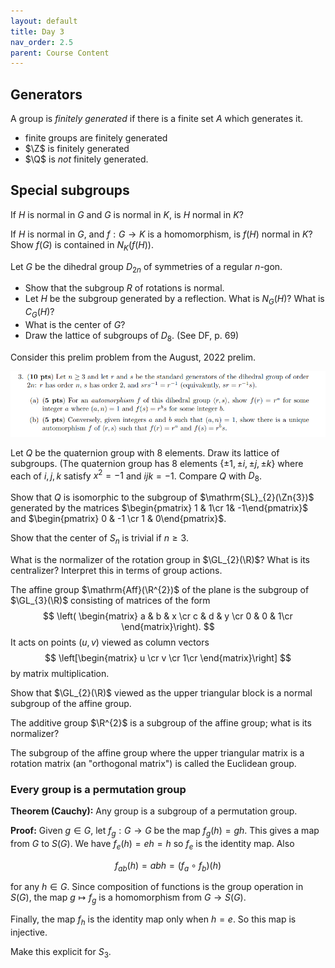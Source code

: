```yaml
---
layout: default
title: Day 3
nav_order: 2.5
parent: Course Content
---
```


## Generators

A group is *finitely generated* if there is a finite set $A$ which generates it. 

- finite groups are finitely generated
- $\Z$ is finitely generated
- $\Q$ is *not* finitely generated. 

## Special subgroups

If $H$ is normal in $G$ and $G$ is normal in $K$, is $H$ normal in $K$?

If $H$ is normal in $G$, and $f:G\to K$ is a homomorphism, is $f(H)$ normal in $K$?
Show $f(G)$ is contained in $N_{K}(f(H))$.

Let $G$ be the dihedral group $D_{2n}$ of symmetries of a regular $n$-gon.

- Show that the subgroup $R$ of rotations is normal.
- Let $H$ be the subgroup generated by a reflection.  What is $N_{G}(H)$? What is $C_{G}(H)$?
- What is the center of $G$?
- Draw the lattice of subgroups of $D_{8}$. (See DF, p. 69)

Consider this prelim problem from the August, 2022 prelim.

![Prelim Problem](png/prelim_prob.png)

Let $Q$ be the quaternion group with $8$ elements. Draw its lattice of subgroups.
(The quaternion group has 8 elements $\lbrace \pm 1, \pm i, \pm j, \pm k\rbrace$ where each 
of $i,j,k$ satisfy $x^2=-1$ and $ijk=-1$.  Compare $Q$ with $D_{8}$.

Show that $Q$ is isomorphic to the subgroup of $\mathrm{SL}_{2}(\Zn{3})$ generated
by the matrices $\begin{pmatrix} 1 & 1\cr  1& -1\end{pmatrix}$ and $\begin{pmatrix} 0 & -1 \cr 1 & 0\end{pmatrix}$.

Show that the center of $S_{n}$ is trivial if $n\ge 3$.

What is the normalizer of the rotation group in  $\GL_{2}(\R)$? What is its centralizer?
Interpret this in terms of group actions.



The affine group $\mathrm{Aff}(\R^{2})$ of the plane is the subgroup of $\GL_{3}(\R)$ consisting of matrices of the form
$$
\left(
\begin{matrix}
a & b & x \cr
c & d & y \cr
0 & 0 & 1\cr
\end{matrix}\right).
$$
It acts on points $(u,v)$ viewed as column vectors 
$$
\left[\begin{matrix}
u \cr
v \cr 
1\cr
\end{matrix}\right]
$$
by matrix multiplication.

Show that $\GL_{2}(\R)$ viewed as the upper triangular block is a normal subgroup of the affine group.

The additive group $\R^{2}$ is a subgroup of the affine group; what is its normalizer?

The subgroup of the affine group where the upper triangular matrix is a rotation matrix (an "orthogonal matrix")
is called the Euclidean group.  


### Every group is a permutation group 

**Theorem (Cauchy):** Any group is a subgroup of a permutation group.

**Proof:** Given $g\in G$, let $f_{g}:G\to G$ be the map $f_{g}(h)=gh$.  This gives a map from 
$G$ to $S(G)$. We have $f_{e}(h)=eh=h$ so $f_{e}$ is the identity map.   Also

$$f_{ab}(h)=abh=(f_{a}\circ f_{b})(h)$$

for any $h\in G$.  Since composition
of functions is the group operation in $S(G)$, the map $g\mapsto f_{g}$ is a homomorphism from $G\to S(G)$.

Finally, the map $f_{h}$ is the identity map only when $h=e$.  So this map is injective.  

Make this explicit for $S_{3}$.






